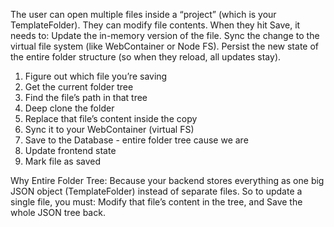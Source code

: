 The user can open multiple files inside a “project” (which is your TemplateFolder).
They can modify file contents.
When they hit Save, it needs to:
    Update the in-memory version of the file.
    Sync the change to the virtual file system (like WebContainer or Node FS).
    Persist the new state of the entire folder structure (so when they reload, all updates stay).


1. Figure out which file you’re saving
2. Get the current folder tree
3. Find the file’s path in that tree
4. Deep clone the folder
5. Replace that file’s content inside the copy
6. Sync it to your WebContainer (virtual FS)
7. Save to the Database - entire folder tree cause we are 
8. Update frontend state
9. Mark file as saved


Why Entire Folder Tree:
    Because your backend stores everything as one big JSON object (TemplateFolder) instead of separate files.
    So to update a single file, you must:
    Modify that file’s content in the tree, and
    Save the whole JSON tree back.